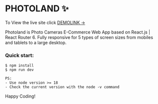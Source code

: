 # PHOTOLAND ✨

To View the live site click [DEMOLINK &rarr;](https://vladislav-burhovetskiy.github.io/photoland/)

Photoland is Photo Cameras E-Commerce Web App based on React.js | React Router 6.
Fully responsive for 5 types of screen sizes from mobiles and tablets to a large desktop.

### Quick start:

```
$ npm install
$ npm run dev

PS:
- Use node version >= 18
- Check the current version with the node -v command
```

Happy Coding!
